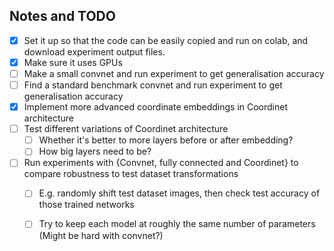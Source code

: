 ## Notes and TODO

- [x] Set it up so that the code can be easily copied and run on colab, and download experiment output files.
- [x] Make sure it uses GPUs
- [ ] Make a small convnet and run experiment to get generalisation accuracy
- [ ] Find a standard benchmark convnet and run experiment to get generalisation accuracy
- [x] Implement more advanced coordinate embeddings in Coordinet architecture 
- [ ] Test different variations of Coordinet architecture
  - [ ] Whether it's better to more layers before or after embedding?
  - [ ] How big layers need to be?
- [ ] Run experiments with {Convnet, fully connected and Coordinet} to compare robustness to test dataset transformations
  - [ ] E.g. randomly shift test dataset images, then check test accuracy of those trained networks
  - [ ] Try to keep each model at roughly the same number of parameters (Might be hard with convnet?)

